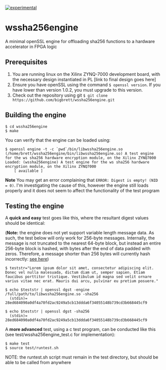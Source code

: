[![experimental](http://badges.github.io/stability-badges/dist/experimental.svg)](http://github.com/badges/stability-badges)
# wssha256engine
A minimal openSSL engine for offloading sha256 functions to a hardware accelerator in FPGA logic

## Prerequisites
1. You are running linux on the Xilinx ZYNQ-7000 development board, with the necessary design instantiated in PL [link to final design goes here]
2. Ensure you have openSSL using the command `$ openssl version`. If you have lower than version 1.0.2, you must upgrade to this version.
3. Check out the repository using git `$ git clone https://github.com/bigbrett/wssha256engine.git` 

## Building the engine

    $ cd wssha256engine
    $ make

You can verify that the engine can be loaded using: 

    $ openssl engine -t -c `pwd`/bin/libwssha256engine.so
    (/home/brett/wssha256engine/bin/libwssha256engine.so) A test engine for the ws sha256 hardware encryption module, on the Xilinx ZYNQ7000
    Loaded: (wssha256engine) A test engine for the ws sha256 hardware encryption module, on the Xilinx ZYNQ7000
        [ available ]

**Note** You may get an error complaining that `ERROR: Digest is empty! (NID = 0)`. I'm investigating the cause of this, however the engine still loads properly and it does not seem to affect the functionality of the test program 

## Testing the engine
A **quick and easy** test goes like this, where the resultant digest values should be identical: 

(**Note:** the engine does not yet support variable length message data. As such, the test below will only work for 256-byte messages. Internally, the message is not truncated to the nearest 64-byte block, but instead an entire 256-byte block is hashed, with bytes after the end of data padded with zeros. Therefore, a message shorter than 256 bytes will currently hash incorrectly: [see here](https://crypto.stackexchange.com/questions/46996/openssl-sha1-message-digest-not-matching-with-nist-vector-input))

    $ teststr="Lorem ipsum dolor sit amet, consectetur adipiscing elit. Donec vel nulla malesuada, dictum diam ut, semper sapien. Etiam faucibus porttitor tristique. Vestibulum id magna sed velit ornare varius vitae nec erat. Mauris dui arcu, pulvinar eu pretium posuere."
    
    $ echo $teststr | openssl dgst -engine /full/path/to/libwssha256engine.so -sha256
      (stdin)= 28ed684090a0df4a70fd2ac9249a5cb13ddda6f34055148b739cd3b668445cf9
    
    $ echo $teststr | openssl dgst -sha256
      (stdin)= 28ed684090a0df4a70fd2ac9249a5cb13ddda6f34055148b739cd3b668445cf9

A **more advanced** test, using a c test program, can be conducted like this (see test/wssha256engine_test.c for implementation): 
    
    $ make test
    $ source test/runtest.sh

NOTE: the runtest.sh script must remain in the test directory, but should be able to be called from anywhere
    
